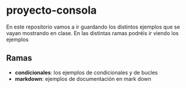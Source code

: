 # proyecto-consola
En este repositorio vamos a ir guardando los distintos ejemplos que se vayan mostrando en clase. En las distintas ramas podréis ir viendo los ejemplos

## Ramas

* **condicionales**: los ejemplos de condicionales y de bucles
* **markdown**: ejemplos de documentación en mark down